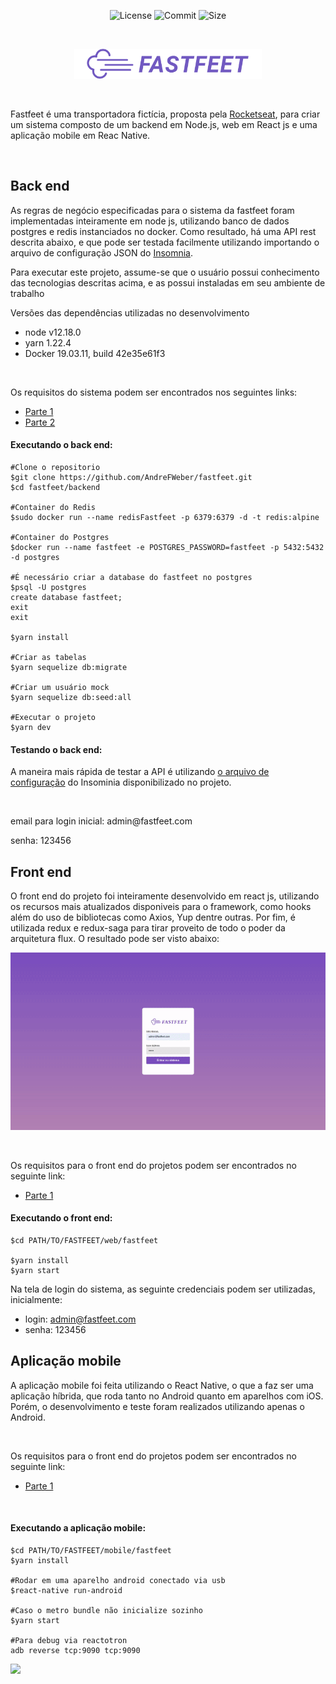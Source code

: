 <p align="center">

  <img alt="License" src="https://img.shields.io/github/license/AndreFWeber/fastfeet">
  <img alt="Commit" src="https://img.shields.io/github/last-commit/AndreFWeber/fastfeet">
  <img alt="Size" src="https://img.shields.io/github/repo-size/AndreFWeber/fastfeet">  
</p>
<br>
<p align="center">
    <img alt="fastfeet" src="https://github.com/AndreFWeber/fastfeet/blob/master/web/fastfeet/src/assets/logo.svg" width="300px" />
</p>
<br>
<p> 
   Fastfeet é uma transportadora fictícia, proposta pela <a href="https://rocketseat.com.br/">Rocketseat</a>, para criar um sistema composto de um backend em Node.js, web em React js e uma aplicação mobile em Reac Native.
</p>
<br>
<h2>
  Back end
</h2>
<p>
    As regras de negócio especificadas para o sistema da fastfeet foram implementadas inteiramente em node js, utilizando banco de dados postgres e redis instanciados no docker. Como resultado, há uma API rest descrita abaixo, e que pode ser testada facilmente utilizando importando o arquivo de configuração JSON do <a href="https://insomnia.rest/download/">Insomnia</a>.
</p>
<p>Para executar este projeto, assume-se que o usuário possui conhecimento das tecnologias descritas acima, e as possui instaladas em seu ambiente de trabalho<p/>
<p> Versões das dependências utilizadas no desenvolvimento </p>

- node v12.18.0
- yarn 1.22.4
- Docker 19.03.11, build 42e35e61f3

</br>
<p>
  Os requisitos do sistema podem ser encontrados nos seguintes links:
</p>

- [Parte 1](https://github.com/Rocketseat/bootcamp-gostack-desafio-02/blob/master/README.md#desafio-02-iniciando-aplica%C3%A7%C3%A3o)
- [Parte 2](https://github.com/Rocketseat/bootcamp-gostack-desafio-03/blob/master/README.md#desafio-03-continuando-aplica%C3%A7%C3%A3o)
  
<h4>Executando o back end:</h4>

```
#Clone o repositorio
$git clone https://github.com/AndreFWeber/fastfeet.git
$cd fastfeet/backend

#Container do Redis
$sudo docker run --name redisFastfeet -p 6379:6379 -d -t redis:alpine

#Container do Postgres
$docker run --name fastfeet -e POSTGRES_PASSWORD=fastfeet -p 5432:5432 -d postgres

#É necessário criar a database do fastfeet no postgres
$psql -U postgres
create database fastfeet;
exit
exit

$yarn install

#Criar as tabelas
$yarn sequelize db:migrate

#Criar um usuário mock
$yarn sequelize db:seed:all

#Executar o projeto
$yarn dev
```
<h4>Testando o back end:</h4>
<p>A maneira mais rápida de testar a API é utilizando <a href="https://github.com/AndreFWeber/fastfeet/blob/master/backend/INSOMNIA/Insomnia.json">o arquivo de configuração</a> do Insominia disponibilizado no projeto.</p>
<br>
<p>email para login inicial: admin@fastfeet.com </p>
<p> senha: 123456 </p>

<h2>
  Front end
</h2>
<p>
  O front end do projeto foi inteiramente desenvolvido em react js, utilizando os recursos mais atualizados disponiveis para o framework, como hooks além do uso de bibliotecas como Axios, Yup dentre outras. Por fim, é utilizada redux e redux-saga para tirar proveito de todo o poder da arquitetura flux. O resultado pode ser visto abaixo:
</p>

![](https://github.com/AndreFWeber/fastfeet/blob/master/web/docs/webDemo.gif)

</br>
<p>
  Os requisitos para o front end do projetos podem ser encontrados no seguinte link:
</p>

- [Parte 1](https://github.com/Rocketseat/bootcamp-gostack-desafio-09#desafio-09-front-end-do-meetapp)

  
<h4>Executando o front end:</h4>


```
$cd PATH/TO/FASTFEET/web/fastfeet

$yarn install
$yarn start
```

<p>Na tela de login do sistema, as seguinte credenciais podem ser utilizadas, inicialmente:</p>

- login: admin@fastfeet.com
- senha: 123456



<h2>
  Aplicação mobile
</h2>
<p>
  A aplicação mobile foi feita utilizando o React Native, o que a faz ser uma aplicação híbrida, que roda tanto no Android quanto em aparelhos com iOS. Porém, o desenvolvimento e teste foram realizados utilizando apenas o Android.
</p>


</br>
<p>
  Os requisitos para o front end do projetos podem ser encontrados no seguinte link:
</p>

- [Parte 1](https://github.com/Rocketseat/bootcamp-gostack-desafio-10#desafio-10-mobile-do-meetapp)

</br>
<h4>Executando a aplicação mobile:</h4>


```
$cd PATH/TO/FASTFEET/mobile/fastfeet
$yarn install

#Rodar em uma aparelho android conectado via usb
$react-native run-android

#Caso o metro bundle não inicialize sozinho
$yarn start

#Para debug via reactotron
adb reverse tcp:9090 tcp:9090
```

![](https://github.com/AndreFWeber/fastfeet/blob/master/mobile/docs/mobileDemo.gif)
